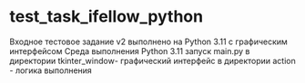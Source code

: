 # test_task_ifellow_python
Входное тестовое задание v2
выполнено на Python 3.11 с графическим интерфейсом
Среда выполнения Python 3.11
запуск main.py
в директории tkinter_window- графический интерфейс
в директории action - логика выполнения
